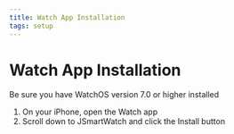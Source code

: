 ```yaml
---
title: Watch App Installation
tags: setup
---
```


# Watch App Installation
Be sure you have WatchOS version 7.0 or higher installed
1. On your iPhone, open the Watch app
2. Scroll down to JSmartWatch and click the Install button